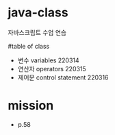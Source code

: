 # java-class
자바스크립트 수업 연습

#table of class
- 변수 variables 220314
- 연산자 operators 220315
- 제어문 control statement 220316

# mission
- p.58
